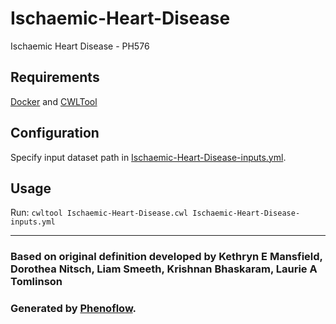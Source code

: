 # Ischaemic-Heart-Disease

Ischaemic Heart Disease - PH576

## Requirements

[Docker](https://docs.docker.com/install/) and [CWLTool](https://github.com/common-workflow-language/cwltool#install)

## Configuration

Specify input dataset path in [Ischaemic-Heart-Disease-inputs.yml](Ischaemic-Heart-Disease-inputs.yml).

## Usage

Run: `cwltool Ischaemic-Heart-Disease.cwl Ischaemic-Heart-Disease-inputs.yml`

***

### Based on original definition developed by Kethryn E Mansfield, Dorothea Nitsch, Liam Smeeth, Krishnan Bhaskaram, Laurie A Tomlinson
### Generated by [Phenoflow](https://kclhi.org/phenoflow).
